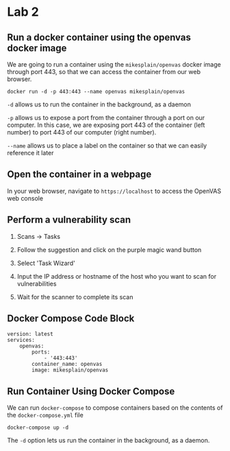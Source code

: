 # Lab 2

## Run a docker container using the openvas docker image

We are going to run a container using the `mikesplain/openvas` docker image through port 443,
so that we can access the container from our web browser.

`docker run -d -p 443:443 --name openvas mikesplain/openvas`

`-d` allows us to run the container in the background, as a daemon

`-p` allows us to expose a port from the container through a port on our computer.
In this case, we are exposing port 443 of the container (left number) to port 443 of
our computer (right number).

`--name` allows us to place a label on the container so that we can easily reference it later

## Open the container in a webpage

In your web browser, navigate to `https://localhost` to access the OpenVAS web console

## Perform a vulnerability scan

1. Scans -> Tasks

2. Follow the suggestion and click on the purple magic wand button 

3. Select 'Task Wizard'

4. Input the IP address or hostname of the host who you want to scan for vulnerabilities

5. Wait for the scanner to complete its scan

## Docker Compose Code Block

```docker-compose
version: latest
services:
    openvas:
        ports:
            - '443:443'
        container_name: openvas
        image: mikesplain/openvas
```

## Run Container Using Docker Compose

We can run `docker-compose` to compose containers based on the contents of the `docker-compose.yml` file

`docker-compose up -d`

The `-d` option lets us run the container in the background, as a daemon.
